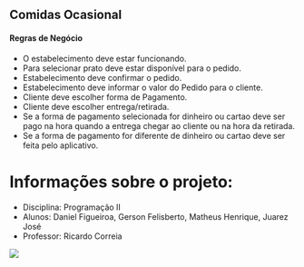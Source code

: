 Comidas Ocasional
--------------------

#### Regras de Negócio

* O estabelecimento deve estar funcionando.
* Para selecionar prato deve estar disponível para o pedido.
* Estabelecimento deve confirmar o pedido.
* Estabelecimento deve informar o valor do Pedido para o cliente. 
* Cliente deve escolher forma de Pagamento.
* Cliente deve escolher entrega/retirada.
* Se a forma de pagamento selecionada for dinheiro ou cartao deve ser pago na hora quando a entrega chegar ao cliente ou na hora da retirada.
* Se a forma de pagamento for diferente de dinheiro ou cartao deve ser feita pelo aplicativo.

# Informações sobre o projeto:

* Disciplina: Programação II
* Alunos: Daniel Figueiroa, Gerson Felisberto, Matheus Henrique, Juarez José
* Professor: Ricardo Correia

<div>
<a href="https://github.com/Kazuma-chan/comidas-ocasional">
<img src="https://img.shields.io/badge/Java-ED8B00?style=for-the-badge&logo=java&logoColor=white">
</div>
